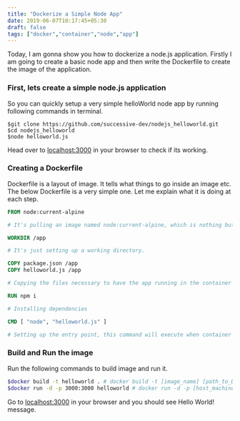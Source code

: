 ```yaml
---
title: "Dockerize a Simple Node App"
date: 2019-06-07T10:17:45+05:30
draft: false
tags: ["docker","container","node","app"]
---
```

Today, I am gonna show you how to dockerize a node.js application. Firstly I am going to create a basic node app and then write the Dockerfile to create the image of the application.

### First, lets create a simple node.js application

So you can quickly setup a very simple helloWorld node app by running following commands in terminal.

```shell
$git clone https://github.com/successive-dev/nodejs_helloworld.git
$cd nodejs_helloworld
$node helloworld.js
```

Head over to [localhost:3000](http://localhost:3000) in your browser to check if its working.

### Creating a Dockerfile

Dockerfile is a layout of image. It tells what things to go inside an image etc. The below Dockerfile is a very simple one. Let me explain what it is doing at each step.

```Dockerfile
FROM node:current-alpine

# It's pulling an image named node:current-alpine, which is nothing but node environment on top of an OS, which in this case is Alpine Linux. So till this point you can think that we have an OS with node installed.

WORKDIR /app

# It's just setting up a working directory.

COPY package.json /app
COPY helloworld.js /app

# Copying the files necessary to have the app running in the container

RUN npm i

# Installing dependencies

CMD [ "node", "helloworld.js" ]

# Setting up the entry point, this command will execute when container is created and is running
```

### Build and Run the image

Run the following commands to build image and run it.

```bash
$docker build -t helloworld . # docker build -t [image_name] [path_to_Dockerfile] : to build image
$docker run -d -p 3000:3000 helloworld # docker run -d -p [host_machine_port:container_port] [image_name]
```

Go to [localhost:3000](http://localhost:3000) in your browser and you should see Hello World! message.
